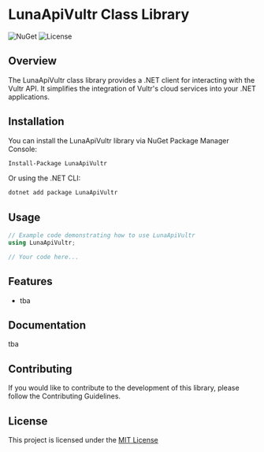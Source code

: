 # LunaApiVultr Class Library

![NuGet](https://img.shields.io/nuget/v/LunaApiVultr)
![License](https://img.shields.io/github/license/repasscloud/LunaApiVultr)

## Overview

The LunaApiVultr class library provides a .NET client for interacting with the Vultr API. It simplifies the integration of Vultr's cloud services into your .NET applications.

## Installation

You can install the LunaApiVultr library via NuGet Package Manager Console:

```bash
Install-Package LunaApiVultr
```

Or using the .NET CLI:

```bash
dotnet add package LunaApiVultr
```

## Usage

```csharp
// Example code demonstrating how to use LunaApiVultr
using LunaApiVultr;

// Your code here...
```

## Features

- tba

## Documentation

tba

## Contributing

If you would like to contribute to the development of this library, please follow the Contributing Guidelines.

## License

This project is licensed under the [MIT License](LICENSE)
